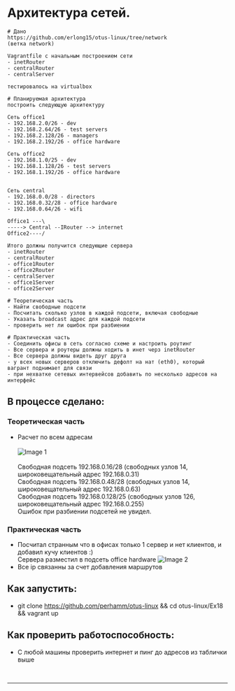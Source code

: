 #  Архитектура сетей.  

```
# Дано
https://github.com/erlong15/otus-linux/tree/network
(ветка network)

Vagrantfile с начальным построением сети
- inetRouter
- centralRouter
- centralServer

тестировалось на virtualbox

# Планируемая архитектура
построить следующую архитектуру

Сеть office1
- 192.168.2.0/26 - dev
- 192.168.2.64/26 - test servers
- 192.168.2.128/26 - managers
- 192.168.2.192/26 - office hardware

Сеть office2
- 192.168.1.0/25 - dev
- 192.168.1.128/26 - test servers
- 192.168.1.192/26 - office hardware


Сеть central
- 192.168.0.0/28 - directors
- 192.168.0.32/28 - office hardware
- 192.168.0.64/26 - wifi
```
```
Office1 ---\
-----> Central --IRouter --> internet
Office2----/
```
```
Итого должны получится следующие сервера
- inetRouter
- centralRouter
- office1Router
- office2Router
- centralServer
- office1Server
- office2Server

# Теоретическая часть
- Найти свободные подсети
- Посчитать сколько узлов в каждой подсети, включая свободные
- Указать broadcast адрес для каждой подсети
- проверить нет ли ошибок при разбиении

# Практическая часть
- Соединить офисы в сеть согласно схеме и настроить роутинг
- Все сервера и роутеры должны ходить в инет черз inetRouter
- Все сервера должны видеть друг друга
- у всех новых серверов отключить дефолт на нат (eth0), который вагрант поднимает для связи
- при нехватке сетевых интервейсов добавить по несколько адресов на интерфейс
```

## В процессе сделано:

### Теоретическая часть

 - Расчет по всем адресам<br/><br/>
 ![Image 1](https://raw.githubusercontent.com/perhamm/otus-linux/master/Ex18/screenshots/net.PNG) <br/><br/>
Свободная подсеть 192.168.0.16/28 (свободных узлов 14, широковещательный адрес 192.168.0.31)<br/>
Свободная подсеть 192.168.0.48/28 (свободных узлов 14, широковещательный адрес 192.168.0.63)<br/>
Свободная подсеть 192.168.0.128/25 (свободных узлов 126, широковещательный адрес 192.168.0.255)<br/>
Ошибок при разбиении подсетей не увидел.<br/>

### Практическая часть
- Посчитал странным что в офисах только 1 сервер и нет клиентов, и добавил кучу клиентов :) <br/>Сервера разместил в подсеть office hardware
 ![Image 2](https://raw.githubusercontent.com/perhamm/otus-linux/master/Ex18/screenshots/net-ip.PNG)
- Все ip связанны  за счет добавления маршрутов



## Как запустить:
 - git clone https://github.com/perhamm/otus-linux && cd otus-linux/Ex18 && vagrant up

## Как проверить работоспособность:
 - С любой машины проверить интернет и пинг до адресов из таблички выше
<br>

---
